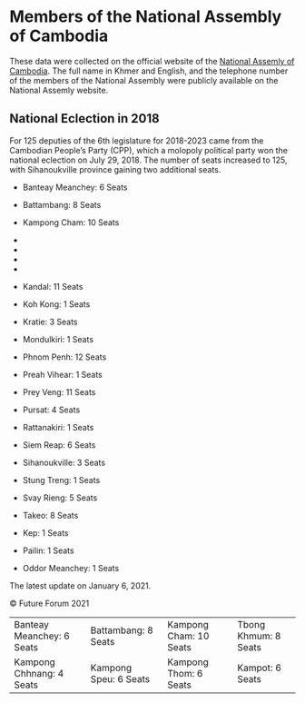 # Members of the National Assembly of Cambodia

These data were collected on the official website of the [National Assemly of Cambodia](http://national-assembly.org.kh/group-article/115). The full name in Khmer and English, and the telephone number of the members of the National Assembly were publicly available on the National Assemly website.

## National Eclection in 2018

For 125 deputies of the 6th legislature for 2018-2023 came from the Cambodian People’s Party (CPP), which a molopoly political party won the national eclection on July 29, 2018. The number of seats increased to 125, with Sihanoukville province gaining two additional seats.

- Banteay Meanchey: 6 Seats
- Battambang: 8 Seats
- Kampong Cham: 10 Seats 

- 
- 
- 
- 
- Kandal: 11 Seats
- Koh Kong: 1 Seats
- Kratie: 3 Seats
- Mondulkiri: 1 Seats
- Phnom Penh: 12 Seats
- Preah Vihear: 1 Seats
- Prey Veng: 11 Seats
- Pursat: 4 Seats
- Rattanakiri: 1 Seats
- Siem Reap: 6 Seats
- Sihanoukville: 3 Seats
- Stung Treng: 1 Seats
- Svay Rieng: 5 Seats
- Takeo: 8 Seats
- Kep: 1 Seats
- Pailin: 1 Seats
- Oddor Meanchey: 1 Seats

The latest update on January 6, 2021.

© Future Forum 2021

<table border="0">
 <tr>
    <td>Banteay Meanchey: 6 Seats</td>
    <td>Battambang: 8 Seats</td>
    <td>Kampong Cham: 10 Seats</td>
    <td>Tbong Khmum: 8 Seats</td>
 </tr>
 <tr>
    <td>Kampong Chhnang: 4 Seats</td>
    <td>Kampong Speu: 6 Seats</td>
    <td>Kampong Thom: 6 Seats</td>
    <td>Kampot: 6 Seats</td>
 </tr>
</table>
